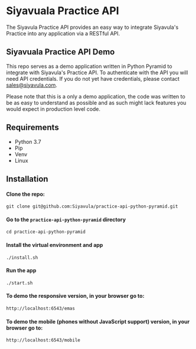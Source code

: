 # Siyavuala Practice API
The Siyavula Practice API provides an easy way to integrate Siyavula's Practice into any application via a RESTful API.

## Siyavuala Practice API Demo
This repo serves as a demo application written in Python Pyramid to integrate with Siyavula's Practice API.  To authenticate with the API you will need API credentials.  If you do not yet have credentials, please contact sales@siyavula.com.

Please note that this is a only a demo application, the code was written to be as easy to understand as possible and as such might lack features you would expect in production level code.

## Requirements
* Python 3.7
* Pip
* Venv
* Linux

## Installation
#### Clone the repo:
    git clone git@github.com:Siyavula/practice-api-python-pyramid.git
#### Go to the `practice-api-python-pyramid` directory
    cd practice-api-python-pyramid
#### Install the virtual environment and app
    ./install.sh
#### Run the app
    ./start.sh
#### To demo the responsive version, in your browser go to:
    http://localhost:6543/emas
#### To demo the mobile (phones without JavaScript support) version, in your browser go to:
    http://localhost:6543/mobile
